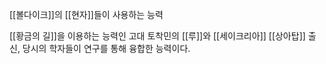 
[[볼다이크]]의 [[현자]]들이 사용하는 능력

[[황금의 길]]을 이용하는 능력인 고대 토착민의 [[루]]와 [[세이크리아]] [[상아탑]] 출신, 당시의 학자들이 연구를 통해 융합한 능력이다.

